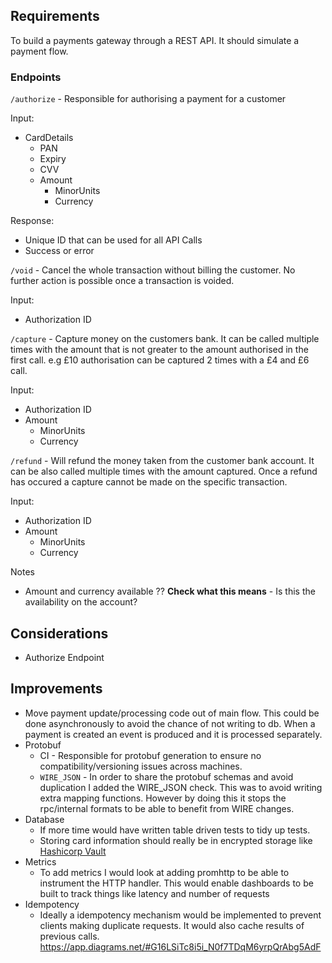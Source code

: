 ## Requirements

To build a payments gateway through a REST API. It should simulate a payment flow.

### Endpoints

`/authorize` - Responsible for authorising a payment for a customer

Input:

* CardDetails
    * PAN
    * Expiry
    * CVV
    * Amount
        * MinorUnits
        * Currency

Response:

* Unique ID that can be used for all API Calls
* Success or error

`/void` - Cancel the whole transaction without billing the customer. No further action is possible once a transaction is
voided.

Input:

* Authorization ID

`/capture` - Capture money on the customers bank. It can be called multiple times with the amount that is not greater to
the amount authorised in the first call. e.g £10 authorisation can be captured 2 times with a £4 and £6 call.

Input:

* Authorization ID
* Amount
    * MinorUnits
    * Currency

`/refund` - Will refund the money taken from the customer bank account. It can be also called multiple times with the
amount captured. Once a refund has occured a capture cannot be made on the specific transaction.

Input:

* Authorization ID
* Amount
    * MinorUnits
    * Currency

Notes

* Amount and currency available ?? **Check what this means** - Is this the availability on the account?

## Considerations

* Authorize Endpoint

## Improvements

* Move payment update/processing code out of main flow. This could be done asynchronously to avoid the chance of not
  writing to db. When a payment is created an event is produced and it is processed separately.
* Protobuf
    * CI - Responsible for protobuf generation to ensure no compatibility/versioning issues across machines.
    * `WIRE_JSON` - In order to share the protobuf schemas and avoid duplication I added the WIRE_JSON check. This was
      to avoid writing extra mapping functions. However by doing this it stops the rpc/internal formats to be able to
      benefit from WIRE changes.
* Database
    * If more time would have written table driven tests to tidy up tests.
    * Storing card information should really be in encrypted storage
      like [Hashicorp Vault](https://www.vaultproject.io/)
* Metrics
    * To add metrics I would look at adding promhttp to be able to instrument the HTTP handler. This would enable
      dashboards to be built to track things like latency and number of requests
* Idempotency
    * Ideally a idempotency mechanism would be implemented to prevent clients making duplicate requests. It would also
      cache results of previous calls.
      https://app.diagrams.net/#G16LSiTc8i5i_N0f7TDqM6yrpQrAbg5AdF

